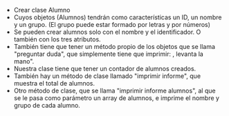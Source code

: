 * Crear clase Alumno
* Cuyos objetos (Alumnos) tendrán como características un ID, un nombre y un grupo. (El grupo puede estar formado por letras y por números)
* Se pueden crear alumnos solo con el nombre y el identificador. O también con los tres atributos.
* También tiene que tener un método propio de los objetos que se llama "preguntar duda", que simplemente tiene que imprimir: <el nombre del alumno>, levanta la mano".
* Nuestra clase tiene que tener un contador de alumnos creados.
* También hay un método de clase llamado "imprimir informe", que muestra el total de alumnos.
* Otro método de clase, que se llama "imprimir informe alumnos", al que se le pasa como parámetro un array de alumnos, e imprime el nombre y grupo de cada alumno.